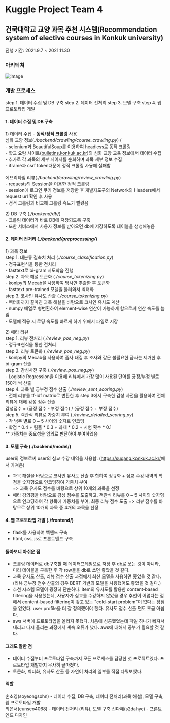 # Kuggle Project Team 4
## 건국대학교 교양 과목 추천 시스템(Recommendation system of elective courses in Konkuk university)
진행 기간: 2021.9.7 ~ 2021.11.30

### 아키텍쳐
![image](https://user-images.githubusercontent.com/60024018/159043939-5c47ebcd-3ef7-4edf-bc89-9121c74eac6b.png)

### 개발 프로세스
step 1. 데이터 수집 및 DB 구축
step 2. 데이터 전처리
step 3. 모델 구축
step 4. 웹 프로토타입 개발

#### 1. 데이터 수집 및 DB 구축
1\) 데이터 수집 - __동적/정적 크롤링__ 사용<br/>
심화 교양 정보(_./backend/crawling/course_crawling.py_) (<br/>
\- selenium과 BeautifulSoup를 이용하여 headless로 동적 크롤링 <br/>
\- 학교 요람 사이트(<a href="bulletins.konkuk.ac.kr">bulletins.konkuk.ac.kr</a>)의 심화 교양 교육 정보에서 데이터 수집 <br/>
\- 추가로 각 과목의 세부 페이지를 순회하며 과목 세부 정보 수집 <br/>
\- iframe과 csrf token때문에 정적 크롤링 사용에 실패함 <br/>
<br/>
에브리타임 리뷰(_./backend/crawling/review_crawling.py_) <br/>
\- requests의 Session을 이용한 정적 크롤링  <br/>
\- session에 로그인 쿠키 정보를 저장한 후 개발자도구의 Network의 Headers에서 request url 확인 후 사용 <br/>
\- 정적 크롤링과 비교해 크롤링 속도가 빨랐음 <br/>

2\) DB 구축 (_./backend/db/_) <br/>
\- 크롤링 데이터가 바로 DB에 저장되도록 구축 <br/>
\- 또한 서비스에서 사용자 정보를 받아오면 db에 저장하도록 테이블을 생성해놓음 <br/>

#### 2. 데이터 전처리 (_./backend/preprocessing/_)
1\) 과목 정보 <br/>
step 1. 대분류 결측치 처리 (_./course_classification.py_) <br/>
\- 정규표현식을 통한 전처리 <br/>
\- fasttext로 bi-gram 지도학습 진행 <br/>
step 2. 과목 해설 토큰화 (_./course_tokenizing.py_) <br/>
\- konlpy의 Mecab을 사용하여 명사만 추출한 후 토큰화 <br/>
\- fasttext pre-trained 모델을 불러와서 벡터화 <br/>
step 3. 코사인 유사도 산출 (_./course_tokenizing.py_) <br/>
\- 벡터화까지 끝마친 과목 해설을 바탕으로 코사인 유사도 계산 <br/>
\- numpy 배열로 형변환하여 element-wise 연산이 가능하게 함으로써 연산 속도를 높임 <br/>
\- 모델에 적용 시 로딩 속도를 빠르게 하기 위해서 파일로 저장 <br/>

2\) 에타 리뷰 <br/>
step 1. 리뷰 전처리 (_./review_pos_neg.py_) <br/>
\- 정규표현식을 통한 전처리 <br/>
step 2. 리뷰 토큰화 (_./review_pos_neg.py_) <br/>
\- konlpy의 Mecab을 사용하여 품사 태깅 후 조사와 같은 불필요한 품사는 제거한 후 bi-gram 산출 <br/>
step 3. 감성사전 구축 (_./review_pos_neg.py_) <br/>
\- Logistic Regression을 이용해 리뷰에서 가장 많이 사용된 단어를 긍정/부정 별로 150개 씩 산출 <br/>
step 4. 과목 별 긍부정 점수 산출 (_./review_sent_scoring.py_) <br/>
\- 전체 리뷰를 tf-idf matrix로 변환한 후 step 3에서 구축한 감성 사전을 활용하여 전체 리뷰에 대해 감성 점수 산출 <br/>
  감성점수 = (긍정 점수 - 부정 점수) / (긍정 점수 + 부정 점수) <br/>
step 5. 객관식 리뷰로 가중치 부여 (_./review_detailed_scoring.py_) <br/>
\- 각 범주 별로 0 ~ 5 사이의 숫자로 인코딩 <br/>
\- 학점 * 0.4 + 팀플 * 0.3 + 과제 * 0.2 + 시험 횟수 * 0.1 <br/>
** 가중치는 중요성을 임의로 판단하여 부여하였음 <br/>

#### 3. 모델 구축 (./backend/model/)
user의 정보로써 user의 심교 수강 내역을 사용함. (<a href="https://sugang.konkuk.ac.kr/">https://sugang.konkuk.ac.kr/</a>에서 가져옴)
- 과목 해설을 바탕으로 코사인 유사도 산출 후 합하여 정규화 + 심교 수강 내역의 학점을 숫자형으로 인코딩하여 가중치 부여 <br/>
  => 과목 유사도 점수를 바탕으로 상위 10개의 과목을 선정
- 에타 강의평을 바탕으로 감성 점수를 도출하고, 객관식 리뷰를 0 ~ 5 사이의 숫자형으로 인코딩하여 각 항목에 가중치를 부여, 최종 리뷰 점수 도출
  => 리뷰 점수를 바탕으로 상위 10개의 과목 중 4개의 과목을 선정
  
#### 4. 웹 프로토타입 개발 (./frontend/)
- flask를 사용하여 백엔드 구축
- html, css, js로 프론트엔드 구축

#### 돌아보니 아쉬운 점
- 크롤링 데이터로 db구축할 때 데이터프레임으로 저장 후 db로 쏘는 것이 아니라, 미리 테이블을 구축한 후 각 row들을 db로 쏘면 좋았을 것 같다.
- 과목 유사도 산출, 리뷰 점수 산출 과정에서 최신 모델을 사용하면 좋았을 것 같다. (리뷰 긍부정 점수 산출의 경우 BERT 기반의 모델을 사용했어도 좋았을 것 같다.)
- 추천 시스템 모델이 굉장히 단순하다. item의 유사도를 활용한 content-based filtering을 사용했는데, 사용자가 심교를 수강하지 않았을 경우 추천이 어렵다는 점에서
content-based filtering이 갖고 있는 "cold-start problem"이 없다는 장점을 잃었다. user profile을 더 잘 정의했어야 했다. 유사도 점수 산출 면도 조금 아쉽다.
- aws 서버에 프로토타입을 올리지 못했다. 처음에 성공했었는데 파일 하나가 빠져서 내리고 다시 올리는 과정에서 계속 오류가 났다. aws에 대해서 공부가 필요할 것 같다.

#### 그래도 잘한 점
- 데이터 수집부터 프로토타입 구축까지 모든 프로세스를 담당한 첫 프로젝트였다. 프로토타입 개발까지 무사히 끝마쳤다.
- 토큰화, 벡터화, 유사도 산출 등 자연어 처리의 일부를 직접 다뤄보았다.

#### 역할
손소영(soyeongsohn) - 데이터 수집, DB 구축, 데이터 전처리(과목 해설), 모델 구축, 웹 프로토타입 개발 <br/>
최은서(eunseo4068) - 데이터 전처리 (리뷰), 모델 구축
신다혜(s2dahye) - 프론트엔드 디자인

